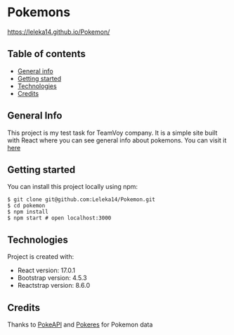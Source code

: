 # Pokemons
https://leleka14.github.io/Pokemon/
## Table of contents
* [General info](#general-info)
* [Getting started](#getting-started)
* [Technologies](#technologies)
* [Credits](#credits)


## General Info
This project is my test task for TeamVoy company. It is a simple site built with React where you can see general info about pokemons. You can visit it [here](https://leleka14.github.io/Pokemon/)

## Getting started
You can install this project locally using npm:
```
$ git clone git@github.com:Leleka14/Pokemon.git
$ cd pokemon
$ npm install
$ npm start # open localhost:3000
```

## Technologies
Project is created with:
* React version: 17.0.1
* Bootstrap version: 4.5.3
* Reactstrap version: 8.6.0

## Credits
Thanks to [PokeAPI](https://pokeapi.co) and [Pokeres](https://pokeres.bastionbot.org) for Pokemon data
